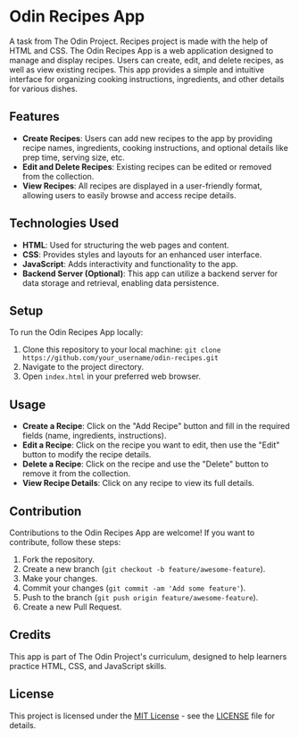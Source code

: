 # Odin Recipes App
A task from The Odin Project. Recipes project is made with the help of HTML and CSS. The Odin Recipes App is a web application designed to manage and display recipes. Users can create, edit, and delete recipes, as well as view existing recipes. This app provides a simple and intuitive interface for organizing cooking instructions, ingredients, and other details for various dishes.

## Features

- **Create Recipes**: Users can add new recipes to the app by providing recipe names, ingredients, cooking instructions, and optional details like prep time, serving size, etc.
- **Edit and Delete Recipes**: Existing recipes can be edited or removed from the collection.
- **View Recipes**: All recipes are displayed in a user-friendly format, allowing users to easily browse and access recipe details.

## Technologies Used

- **HTML**: Used for structuring the web pages and content.
- **CSS**: Provides styles and layouts for an enhanced user interface.
- **JavaScript**: Adds interactivity and functionality to the app.
- **Backend Server (Optional)**: This app can utilize a backend server for data storage and retrieval, enabling data persistence.

## Setup

To run the Odin Recipes App locally:

1. Clone this repository to your local machine: `git clone https://github.com/your_username/odin-recipes.git`
2. Navigate to the project directory.
3. Open `index.html` in your preferred web browser.

## Usage

- **Create a Recipe**: Click on the "Add Recipe" button and fill in the required fields (name, ingredients, instructions).
- **Edit a Recipe**: Click on the recipe you want to edit, then use the "Edit" button to modify the recipe details.
- **Delete a Recipe**: Click on the recipe and use the "Delete" button to remove it from the collection.
- **View Recipe Details**: Click on any recipe to view its full details.

## Contribution

Contributions to the Odin Recipes App are welcome! If you want to contribute, follow these steps:

1. Fork the repository.
2. Create a new branch (`git checkout -b feature/awesome-feature`).
3. Make your changes.
4. Commit your changes (`git commit -am 'Add some feature'`).
5. Push to the branch (`git push origin feature/awesome-feature`).
6. Create a new Pull Request.

## Credits

This app is part of The Odin Project's curriculum, designed to help learners practice HTML, CSS, and JavaScript skills.

## License

This project is licensed under the [MIT License](https://opensource.org/licenses/MIT) - see the [LICENSE](LICENSE) file for details.


